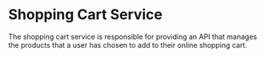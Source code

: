 # Shopping Cart Service

The shopping cart service is responsible for providing an API that manages the products that a user has chosen to add to their online shopping cart.